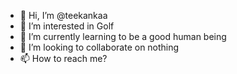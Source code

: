 - 👋 Hi, I’m @teekankaa
- 👀 I’m interested in Golf
- 🌱 I’m currently learning to be a good human being
- 💞️ I’m looking to collaborate on nothing
- 📫 How to reach me?

<!---
teekankaa/teekankaa is a ✨ special ✨ repository because its `README.md` (this file) appears on your GitHub profile.
You can click the Preview link to take a look at your changes.
--->
